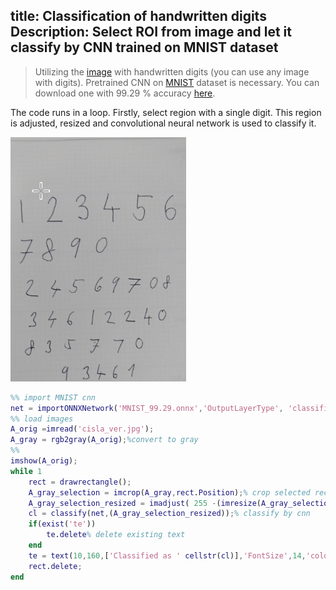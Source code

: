 title: Classification of handwritten digits
Description: Select ROI from image and let it classify by CNN trained on MNIST dataset
---
>Utilizing the [image](/zodoc/media/cisla_ver.jpg) with handwritten digits (you can use any image with digits). Pretrained CNN on [MNIST](http://yann.lecun.com/exdb/mnist/) dataset is necessary. You can download one with 99.29 % accuracy [here](https://github.com/tesar-tech/zodoc/blob/master/datazoo/MNIST_99.29.onnx).

The code runs in a loop. Firstly, select region with a single digit. This region is adjusted, resized and convolutional neural network is used to classify it.

![](../media/2018-11-13-10-20-40.gif)

``` matlab
%% import MNIST cnn
net = importONNXNetwork('MNIST_99.29.onnx','OutputLayerType', 'classification','classnames',{'0', '1', '2', '3', '4', '5' ,'6', '7', '8', '9'});
%% load images 
A_orig =imread('cisla_ver.jpg');
A_gray = rgb2gray(A_orig);%convert to gray
%%
imshow(A_orig);
while 1
    rect = drawrectangle();
    A_gray_selection = imcrop(A_gray,rect.Position);% crop selected rectangle
    A_gray_selection_resized = imadjust( 255 -(imresize(A_gray_selection,[28 28])));%
    cl = classify(net,(A_gray_selection_resized));% classify by cnn
    if(exist('te'))
        te.delete% delete existing text
    end
    te = text(10,160,['Classified as ' cellstr(cl)],'FontSize',14,'color','blue');
    rect.delete;
end
```